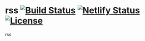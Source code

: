 # rss   [![Build Status](https://travis-ci.com/elirehema/rss.svg?branch=master)](https://travis-ci.com/elirehema/rss) [![Netlify Status](https://api.netlify.com/api/v1/badges/1e22a897-0fc7-48a0-b6f0-4d04f107c741/deploy-status)](https://app.netlify.com/sites/admiring-wiles-adf7f3/deploys) [![License](https://img.shields.io/badge/License-Apache%202.0-blue.svg)](https://opensource.org/licenses/Apache-2.0)
rss
